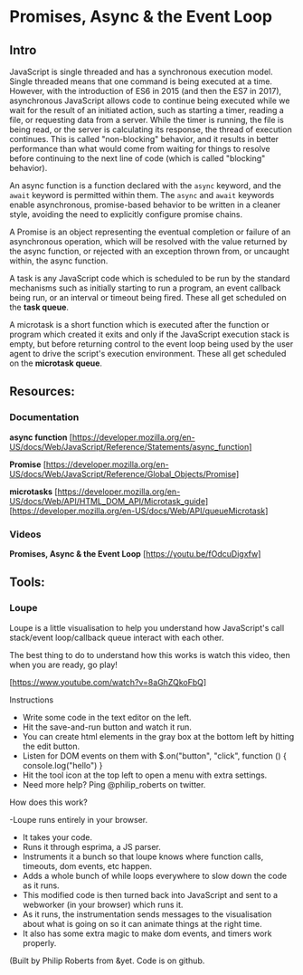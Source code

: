 # Promises, Async & the Event Loop

## Intro

JavaScript is single threaded and has a synchronous execution model. Single threaded means that one command is being executed at a time.
However, with the introduction of ES6 in 2015 (and then the ES7 in 2017), asynchronous JavaScript allows code to continue being executed while we wait for the result of an initiated action, such as starting a timer, reading a file, or requesting data from a server. While the timer is running, the file is being read, or the server is calculating its response, the thread of execution continues. This is called "non-blocking" behavior, and it results in better performance than what would come from waiting for things to resolve before continuing to the next line of code (which is called "blocking" behavior).



An async function is a function declared with the `async` keyword, and the `await` keyword is permitted within them. The `async` and `await` keywords enable asynchronous, promise-based behavior to be written in a cleaner style, avoiding the need to explicitly configure promise chains.

A Promise is an object representing the eventual completion or failure of an asynchronous operation, which will be resolved with the value returned by the async function, or rejected with an exception thrown from, or uncaught within, the async function.

A task is any JavaScript code which is scheduled to be run by the standard mechanisms such as initially starting to run a program, an event callback being run, or an interval or timeout being fired. These all get scheduled on the **task queue**.

A microtask is a short function which is executed after the function or program which created it exits and only if the JavaScript execution stack is empty, but before returning control to the event loop being used by the user agent to drive the script's execution environment. These all get scheduled on the **microtask queue**.

## Resources:

### Documentation
**async function**
[https://developer.mozilla.org/en-US/docs/Web/JavaScript/Reference/Statements/async_function]

**Promise**
[https://developer.mozilla.org/en-US/docs/Web/JavaScript/Reference/Global_Objects/Promise]

**microtasks**
[https://developer.mozilla.org/en-US/docs/Web/API/HTML_DOM_API/Microtask_guide]
[https://developer.mozilla.org/en-US/docs/Web/API/queueMicrotask]

### Videos
**Promises, Async & the Event Loop**
[https://youtu.be/fOdcuDigxfw]

## Tools:

### Loupe

Loupe is a little visualisation to help you understand how JavaScript's call stack/event loop/callback queue interact with each other.

The best thing to do to understand how this works is watch this video, then when you are ready, go play!

[https://www.youtube.com/watch?v=8aGhZQkoFbQ]

Instructions

- Write some code in the text editor on the left.
- Hit the save-and-run button and watch it run.
- You can create html elements in the gray box at the bottom left by hitting the edit button.
- Listen for DOM events on them with
$.on("button", "click", function () { console.log("hello") }
- Hit the tool icon at the top left to open a menu with extra settings.
- Need more help? Ping @philip_roberts on twitter.

How does this work?

-Loupe runs entirely in your browser.
- It takes your code.
- Runs it through esprima, a JS parser.
- Instruments it a bunch so that loupe knows where function calls, timeouts, dom events, etc happen.
- Adds a whole bunch of while loops everywhere to slow down the code as it runs.
- This modified code is then turned back into JavaScript and sent to a webworker (in your browser) which runs it.
- As it runs, the instrumentation sends messages to the visualisation about what is going on so it can animate things at the right time.
- It also has some extra magic to make dom events, and timers work properly.

(Built by Philip Roberts from &yet. Code is on github.
